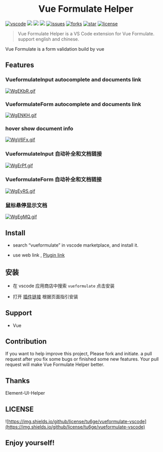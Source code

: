 <p>
  <h1 align="center">Vue Formulate Helper</h1>
</p>


[![vscode](https://vsmarketplacebadge.apphb.com/version-short/tu6ge.vueformulate-helper.svg)](https://marketplace.visualstudio.com/items?itemName=tu6ge.vueformulate-helper)
[![](https://vsmarketplacebadge.apphb.com/installs/tu6ge.vueformulate-helper.svg
)](https://marketplace.visualstudio.com/items?itemName=tu6ge.vueformulate-helper)
[![](https://vsmarketplacebadge.apphb.com/downloads/tu6ge.vueformulate-helper.svg
)](https://marketplace.visualstudio.com/items?itemName=tu6ge.vueformulate-helper)
[![](https://vsmarketplacebadge.apphb.com/rating-star/tu6ge.vueformulate-helper.svg
)](https://marketplace.visualstudio.com/items?itemName=tu6ge.vueformulate-helper)
[![issues](https://img.shields.io/github/issues/tu6ge/vueformulate-vscode)](https://github.com/tu6ge/vueformulate-vscode/issues)
[![forks](https://img.shields.io/github/forks/tu6ge/vueformulate-vscode)](https://github.com/tu6ge/vueformulate-vscode.git)
[![star](https://img.shields.io/github/stars/tu6ge/vueformulate-vscode)](https://github.com/tu6ge/vueformulate-vscode.git)
[![license](https://img.shields.io/github/license/tu6ge/vueformulate-vscode)](https://github.com/tu6ge/vueformulate-vscode.git)

> Vue Formulate Helper is a VS Code extension for Vue Formulate. support english and chinese.

Vue Formulate is a form validation build by vue

## Features

### VueformulateInput autocomplete and documents link

[![WgEKbR.gif](https://z3.ax1x.com/2021/07/25/WgEKbR.gif)](https://imgtu.com/i/WgEKbR)

### VueformulateForm autocomplete and documents link

[![WgENKH.gif](https://z3.ax1x.com/2021/07/25/WgENKH.gif)](https://imgtu.com/i/WgENKH)

### hover show document info

[![WgV6Fx.gif](https://z3.ax1x.com/2021/07/25/WgV6Fx.gif)](https://imgtu.com/i/WgV6Fx)

### VueformulateInput 自动补全和文档链接

[![WgErPf.gif](https://z3.ax1x.com/2021/07/25/WgErPf.gif)](https://imgtu.com/i/WgErPf)

### VueformulateForm 自动补全和文档链接

[![WgEyRS.gif](https://z3.ax1x.com/2021/07/25/WgEyRS.gif)](https://imgtu.com/i/WgEyRS)

### 鼠标悬停显示文档

[![WgEgMQ.gif](https://z3.ax1x.com/2021/07/25/WgEgMQ.gif)](https://imgtu.com/i/WgEgMQ)

## Install

- search “vueformulate” in vscode marketplace, and install it.

- use web link , [Plugin link](https://marketplace.visualstudio.com/items?itemName=tu6ge.vueformulate-helper)

## 安装

- 在 vscode 应用商店中搜索 `vueformulate` 点击安装

- 打开 [插件链接](https://marketplace.visualstudio.com/items?itemName=tu6ge.vueformulate-helper) 根据页面指引安装

## Support

* Vue

## Contribution

If you want to help improve this project, Please fork and initiate. a pull request after you fix some bugs or finished some new features. Your pull request will make Vue Formulate Helper better.

## Thanks

Element-UI-Helper

## LICENSE

![https://img.shields.io/github/license/tu6ge/vueformulate-vscode](https://img.shields.io/github/license/tu6ge/vueformulate-vscode)

## **Enjoy yourself!**

